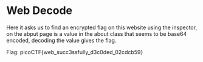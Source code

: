 # Web Decode

Here it asks us to find an encrypted flag on this website using the inspector, on the abput page is a value in the about class that seems to be base64 encoded,
decoding the value gives the flag.

Flag: picoCTF{web_succ3ssfully_d3c0ded_02cdcb59}
